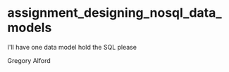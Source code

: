 # assignment_designing_nosql_data_models
I'll have one data model hold the SQL please


Gregory Alford
